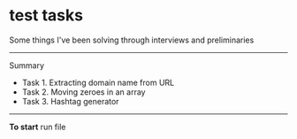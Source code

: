 # test tasks


Some things I've been solving through interviews and preliminaries

------------------
Summary

- Task 1. Extracting domain name from URL
- Task 2. Moving zeroes in an array
- Task 3. Hashtag generator

------------------
**To start** run file